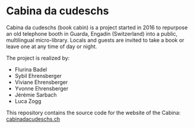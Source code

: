 # Cabina da cudeschs

Cabina da cudeschs (book cabin) is a project started in 2016 to repurpose
an old telephone booth in Guarda, Engadin (Switzerland) into a public, multilingual micro-library. Locals and
guests are invited to take a book or leave one at any time of day or night.

The project is realized by:

- Flurina Badel
- Sybil Ehrensberger
- Viviane Ehrensberger
- Yvonne Ehrensberger
- Jérémie Sarbach
- Luca Zogg

This repository contains the source code for the website of the Cabina: [cabinadacudeschs.ch](http://cabinadacudeschs.ch)
